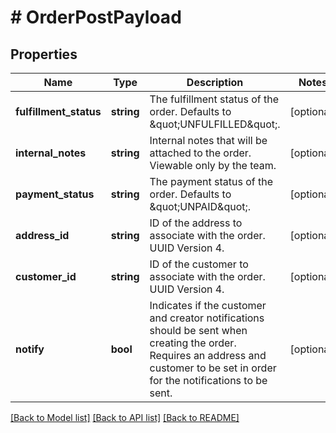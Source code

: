 # # OrderPostPayload

## Properties

Name | Type | Description | Notes
------------ | ------------- | ------------- | -------------
**fulfillment_status** | **string** | The fulfillment status of the order. Defaults to \&quot;UNFULFILLED\&quot;. | [optional]
**internal_notes** | **string** | Internal notes that will be attached to the order. Viewable only by the team. | [optional]
**payment_status** | **string** | The payment status of the order. Defaults to \&quot;UNPAID\&quot;. | [optional]
**address_id** | **string** | ID of the address to associate with the order. UUID Version 4. | [optional]
**customer_id** | **string** | ID of the customer to associate with the order. UUID Version 4. | [optional]
**notify** | **bool** | Indicates if the customer and creator notifications should be sent when creating the order. Requires an address and customer to be set in order for the notifications to be sent. | [optional]

[[Back to Model list]](../../README.md#models) [[Back to API list]](../../README.md#endpoints) [[Back to README]](../../README.md)
